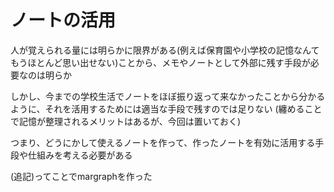 # ノートの活用

人が覚えられる量には明らかに限界がある(例えば保育園や小学校の記憶なんてもうほとんど思い出せない)ことから、メモやノートとして外部に残す手段が必要なのは明らか

しかし、今までの学校生活でノートをほぼ振り返って来なかったことから分かるように、それを活用するためには適当な手段で残すのでは足りない
(纏めることで記憶が整理されるメリットはあるが、今回は置いておく)

つまり、どうにかして使えるノートを作って、作ったノートを有効に活用する手段や仕組みを考える必要がある

(追記)ってことでmargraphを作った